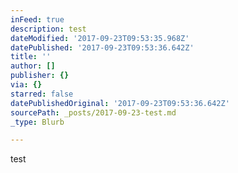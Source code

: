 ```yaml
---
inFeed: true
description: test
dateModified: '2017-09-23T09:53:35.968Z'
datePublished: '2017-09-23T09:53:36.642Z'
title: ''
author: []
publisher: {}
via: {}
starred: false
datePublishedOriginal: '2017-09-23T09:53:36.642Z'
sourcePath: _posts/2017-09-23-test.md
_type: Blurb

---
```

test